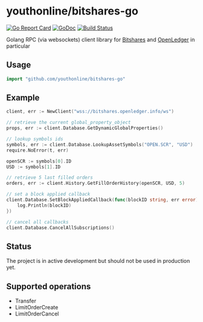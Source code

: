# youthonline/bitshares-go
[![Go Report Card](https://goreportcard.com/badge/github.com/youthonline/bitshares-go)](https://goreportcard.com/report/github.com/youthonline/bitshares-go)
[![GoDoc](https://godoc.org/github.com/youthonline/bitshares-go?status.svg)](https://godoc.org/github.com/youthonline/bitshares-go)
[![Build Status](https://travis-ci.org/youthonline/bitshares-go.svg?branch=master)](https://travis-ci.org/youthonline/bitshares-go)


Golang RPC (via websockets) client library for [Bitshares](https://bitshares.org/) and [OpenLedger](https://openledger.io) in particular

## Usage

```go
import "github.com/youthonline/bitshares-go"
```

## Example
```go
client, err := NewClient("wss://bitshares.openledger.info/ws")

// retrieve the current global_property_object
props, err := client.Database.GetDynamicGlobalProperties()

// lookup symbols ids
symbols, err := client.Database.LookupAssetSymbols("OPEN.SCR", "USD")
require.NoError(t, err)

openSCR := symbols[0].ID
USD := symbols[1].ID

// retrieve 5 last filled orders
orders, err := client.History.GetFillOrderHistory(openSCR, USD, 5)

// set a block applied callback
client.Database.SetBlockAppliedCallback(func(blockID string, err error) {
    log.Println(blockID)
})

// cancel all callbacks
client.Database.CancelAllSubscriptions()

```
## Status
The project is in active development but should not be used in production yet.

## Supported operations
 - Transfer
 - LimitOrderCreate
 - LimitOrderCancel

